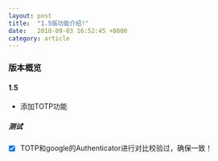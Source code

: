 ```yaml
---
layout: post
title:  "1.5版功能介绍!"
date:   2018-09-03 16:52:45 +0800
category: article 
---
```


### 版本概览

#### 1.5 

* 添加TOTP功能

##### 测试

- [x] TOTP和google的Authenticator进行对比校验过，确保一致！